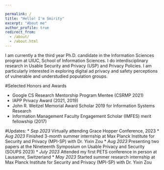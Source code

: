 ```yaml
---

permalink: /
title: "Hello! I'm Smirity"
excerpt: "About me"
author_profile: true
redirect_from: 
  - /about/
  - /about.html
---
```

I am currently a the third year Ph.D. candidate in the Information Sciences program at UIUC, School of Information Sciences. I do interdisciplinary research in Usable Security and Privacy (USP) and Privacy Policies. I am particularly interested in exploring digital ad privacy and safety perceptions of vulnerable and understudied population groups. 

#Selected Honors and Awards
* Google CS Research Mentorship Program Mentee (CSRMP 2021)
* IAPP Privacy Award (2021, 2019) 
* John R. Weitzel Memorial Award Scholar 2019 for Information Systems Research
* Information Management Faculty Engagement Scholar (IMFES) merit fellowship (2017)

#Updates:
    * _Sep 2023_ Virtually attending Grace Hopper Conference, 2023
    * _Aug 2023_ Finished 3-month summer internship at Max Planck Institute for Security and Privacy (MPI-SP) with Dr. Yixin Zou
    * _Aug 2023_ Presenting two papers at the Nineteenth Symposium on Usable Privacy and Security (SOUPS 2023)
    * _July 2023_ Attended my first PETS conference in person at Lausanne, Switzerland
    * _May 2023_ Started summer research internship at Max Planck Institute for Security and Privacy (MPI-SP) with Dr. Yixin Zou


